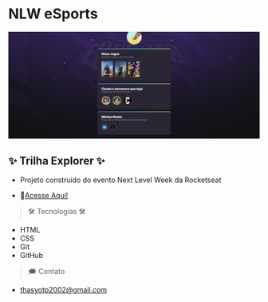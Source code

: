 # NLW eSports 

![preview](./.github/preview.png)

## ✨ Trilha Explorer ✨

- Projeto construído do evento Next Level Week da Rocketseat

- 📌[Acesse Aqui!](https://thasyo.github.io/nlw-explorer/)


>🛠️ Tecnologias 🛠️

- HTML
- CSS
- Git
- GitHub

>🗯️ Contato

- thasyotp2002@gmail.com

